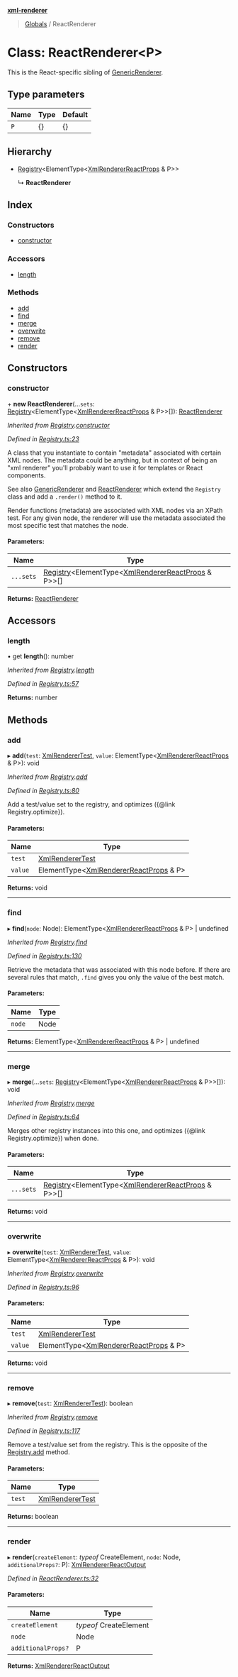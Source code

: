**[xml-renderer](../README.md)**

> [Globals](../README.md) / ReactRenderer

# Class: ReactRenderer<P\>

This is the React-specific sibling of [GenericRenderer](genericrenderer.md).

## Type parameters

Name | Type | Default |
------ | ------ | ------ |
`P` | {} | {} |

## Hierarchy

* [Registry](registry.md)<ElementType<[XmlRendererReactProps](../README.md#xmlrendererreactprops) & P\>\>

  ↳ **ReactRenderer**

## Index

### Constructors

* [constructor](reactrenderer.md#constructor)

### Accessors

* [length](reactrenderer.md#length)

### Methods

* [add](reactrenderer.md#add)
* [find](reactrenderer.md#find)
* [merge](reactrenderer.md#merge)
* [overwrite](reactrenderer.md#overwrite)
* [remove](reactrenderer.md#remove)
* [render](reactrenderer.md#render)

## Constructors

### constructor

\+ **new ReactRenderer**(...`sets`: [Registry](registry.md)<ElementType<[XmlRendererReactProps](../README.md#xmlrendererreactprops) & P\>\>[]): [ReactRenderer](reactrenderer.md)

*Inherited from [Registry](registry.md).[constructor](registry.md#constructor)*

*Defined in [Registry.ts:23](https://github.com/wvbe/xml-renderer/blob/3c64d30/src/Registry.ts#L23)*

A class that you instantiate to contain "metadata" associated with certain XML nodes. The metadata could be anything,
but in context of being an "xml renderer" you'll probably want to use it for templates or React components.

See also [GenericRenderer](genericrenderer.md) and [ReactRenderer](reactrenderer.md) which extend the `Registry` class and add a `.render()`
method to it.

Render functions (metadata) are associated with XML nodes via an XPath test. For any given node, the renderer will
use the metadata associated the most specific test that matches the node.

#### Parameters:

Name | Type |
------ | ------ |
`...sets` | [Registry](registry.md)<ElementType<[XmlRendererReactProps](../README.md#xmlrendererreactprops) & P\>\>[] |

**Returns:** [ReactRenderer](reactrenderer.md)

## Accessors

### length

• get **length**(): number

*Inherited from [Registry](registry.md).[length](registry.md#length)*

*Defined in [Registry.ts:57](https://github.com/wvbe/xml-renderer/blob/3c64d30/src/Registry.ts#L57)*

**Returns:** number

## Methods

### add

▸ **add**(`test`: [XmlRendererTest](../README.md#xmlrenderertest), `value`: ElementType<[XmlRendererReactProps](../README.md#xmlrendererreactprops) & P\>): void

*Inherited from [Registry](registry.md).[add](registry.md#add)*

*Defined in [Registry.ts:80](https://github.com/wvbe/xml-renderer/blob/3c64d30/src/Registry.ts#L80)*

Add a test/value set to the registry, and optimizes ({@link Registry.optimize}).

#### Parameters:

Name | Type |
------ | ------ |
`test` | [XmlRendererTest](../README.md#xmlrenderertest) |
`value` | ElementType<[XmlRendererReactProps](../README.md#xmlrendererreactprops) & P\> |

**Returns:** void

___

### find

▸ **find**(`node`: Node): ElementType<[XmlRendererReactProps](../README.md#xmlrendererreactprops) & P\> \| undefined

*Inherited from [Registry](registry.md).[find](registry.md#find)*

*Defined in [Registry.ts:130](https://github.com/wvbe/xml-renderer/blob/3c64d30/src/Registry.ts#L130)*

Retrieve the metadata that was associated with this node before. If there are several rules that match, `.find`
gives you only the value of the best match.

#### Parameters:

Name | Type |
------ | ------ |
`node` | Node |

**Returns:** ElementType<[XmlRendererReactProps](../README.md#xmlrendererreactprops) & P\> \| undefined

___

### merge

▸ **merge**(...`sets`: [Registry](registry.md)<ElementType<[XmlRendererReactProps](../README.md#xmlrendererreactprops) & P\>\>[]): void

*Inherited from [Registry](registry.md).[merge](registry.md#merge)*

*Defined in [Registry.ts:64](https://github.com/wvbe/xml-renderer/blob/3c64d30/src/Registry.ts#L64)*

Merges other registry instances into this one, and optimizes ({@link Registry.optimize}) when done.

#### Parameters:

Name | Type |
------ | ------ |
`...sets` | [Registry](registry.md)<ElementType<[XmlRendererReactProps](../README.md#xmlrendererreactprops) & P\>\>[] |

**Returns:** void

___

### overwrite

▸ **overwrite**(`test`: [XmlRendererTest](../README.md#xmlrenderertest), `value`: ElementType<[XmlRendererReactProps](../README.md#xmlrendererreactprops) & P\>): void

*Inherited from [Registry](registry.md).[overwrite](registry.md#overwrite)*

*Defined in [Registry.ts:96](https://github.com/wvbe/xml-renderer/blob/3c64d30/src/Registry.ts#L96)*

#### Parameters:

Name | Type |
------ | ------ |
`test` | [XmlRendererTest](../README.md#xmlrenderertest) |
`value` | ElementType<[XmlRendererReactProps](../README.md#xmlrendererreactprops) & P\> |

**Returns:** void

___

### remove

▸ **remove**(`test`: [XmlRendererTest](../README.md#xmlrenderertest)): boolean

*Inherited from [Registry](registry.md).[remove](registry.md#remove)*

*Defined in [Registry.ts:117](https://github.com/wvbe/xml-renderer/blob/3c64d30/src/Registry.ts#L117)*

Remove a test/value set from the registry. This is the opposite of the [Registry.add](registry.md#add) method.

#### Parameters:

Name | Type |
------ | ------ |
`test` | [XmlRendererTest](../README.md#xmlrenderertest) |

**Returns:** boolean

___

### render

▸ **render**(`createElement`: *typeof* CreateElement, `node`: Node, `additionalProps?`: P): [XmlRendererReactOutput](../README.md#xmlrendererreactoutput)

*Defined in [ReactRenderer.ts:32](https://github.com/wvbe/xml-renderer/blob/3c64d30/src/ReactRenderer.ts#L32)*

#### Parameters:

Name | Type |
------ | ------ |
`createElement` | *typeof* CreateElement |
`node` | Node |
`additionalProps?` | P |

**Returns:** [XmlRendererReactOutput](../README.md#xmlrendererreactoutput)

